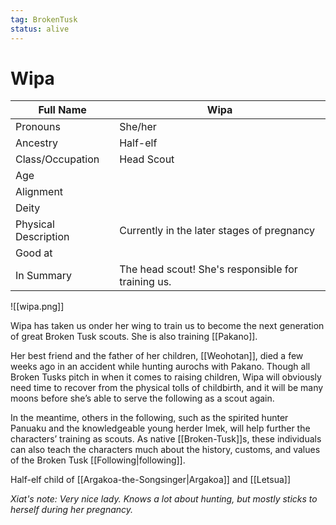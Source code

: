 ```yaml
---
tag: BrokenTusk
status: alive
---
```

# Wipa

| Full Name            | Wipa                                       |
| -------------------- | ------------------------------------------ |
| Pronouns             | She/her                                    |
| Ancestry             |Half-elf |
| Class/Occupation     | Head Scout                                 |
| Age                  |                                            |
| Alignment            |                                            |
| Deity                |                                            |
| Physical Description | Currently in the later stages of pregnancy |
| Good at              |                                            |
| In Summary           | The head scout! She's responsible for training us. |

![[wipa.png]]

Wipa has taken us onder her wing to train us to become the next generation of great Broken Tusk scouts. She is also training [[Pakano]].

Her best friend and the father of her children, [[Weohotan]], died a few weeks ago in an accident while hunting aurochs with Pakano. Though all Broken Tusks pitch in when it comes to raising children, Wipa will obviously need time to recover from the physical tolls of childbirth, and it will be many moons before she’s able to serve the following as a scout again.

In the meantime, others in the following, such as the spirited hunter Panuaku and the knowledgeable young herder Imek, will help further the characters’ training as scouts. As native [[Broken-Tusk]]s, these individuals can also teach the characters much about the history, customs, and values of the Broken Tusk [[Following|following]].

Half-elf child of [[Argakoa-the-Songsinger|Argakoa]] and [[Letsua]]


*Xiat's note: Very nice lady. Knows a lot about hunting, but mostly sticks to herself during her pregnancy.*